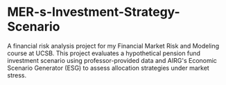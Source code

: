 # MER-s-Investment-Strategy-Scenario
A financial risk analysis project for my Financial Market Risk and Modeling course at UCSB. This project evaluates a hypothetical pension fund investment scenario using professor-provided data and AIRG's Economic Scenario Generator (ESG) to assess allocation strategies under market stress.
